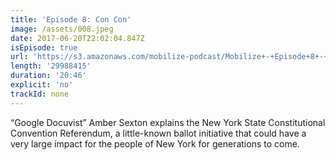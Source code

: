```yaml
---
title: 'Episode 8: Con Con'
image: /assets/008.jpeg
date: 2017-06-20T22:02:04.847Z
isEpisode: true
url: 'https://s3.amazonaws.com/mobilize-podcast/Mobilize+-+Episode+8+-+Con+Con.mp3'
length: '29988415'
duration: '20:46'
explicit: 'no'
trackId: none
---
```

“Google Docuvist” Amber Sexton explains the New York State Constitutional Convention Referendum, a little-known ballot initiative that could have a very large impact for the people of New York for generations to come.




